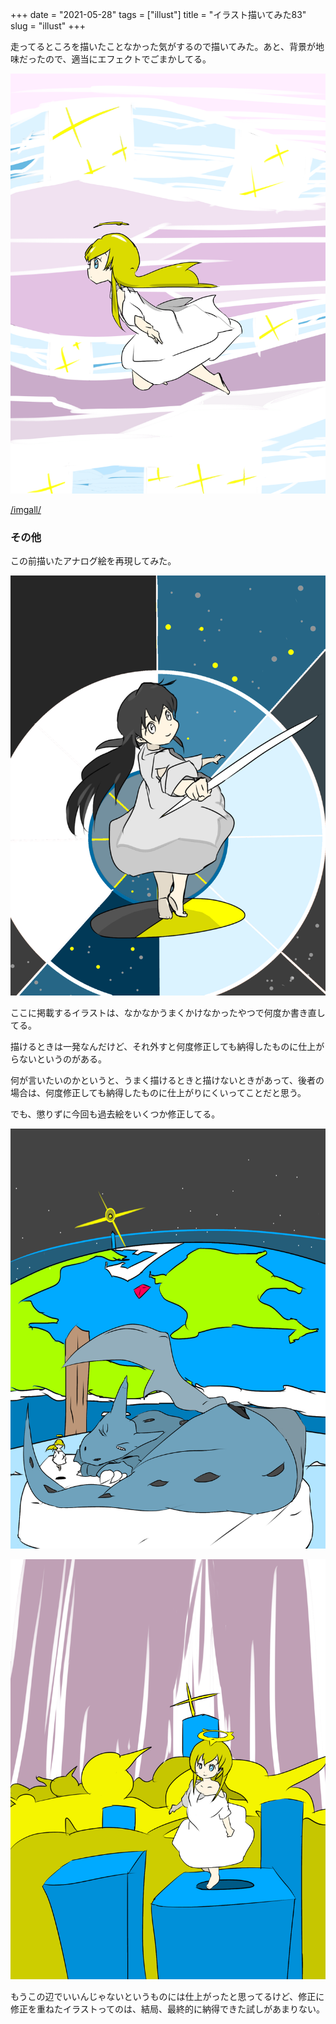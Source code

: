 +++
date = "2021-05-28"
tags = ["illust"]
title = "イラスト描いてみた83"
slug = "illust"
+++

走ってるところを描いたことなかった気がするので描いてみた。あと、背景が地味だったので、適当にエフェクトでごまかしてる。

![](/img/yui_83.png)

[/imgall/](/imgall/)

### その他

この前描いたアナログ絵を再現してみた。

![](/img/yui_82.png)

ここに掲載するイラストは、なかなかうまくかけなかったやつで何度か書き直してる。

描けるときは一発なんだけど、それ外すと何度修正しても納得したものに仕上がらないというのがある。

何が言いたいのかというと、うまく描けるときと描けないときがあって、後者の場合は、何度修正しても納得したものに仕上がりにくいってことだと思う。

でも、懲りずに今回も過去絵をいくつか修正してる。

![](/img/yui_73.png)

![](/img/yui_71.png)

もうこの辺でいいんじゃないというものには仕上がったと思ってるけど、修正に修正を重ねたイラストってのは、結局、最終的に納得できた試しがあまりない。

